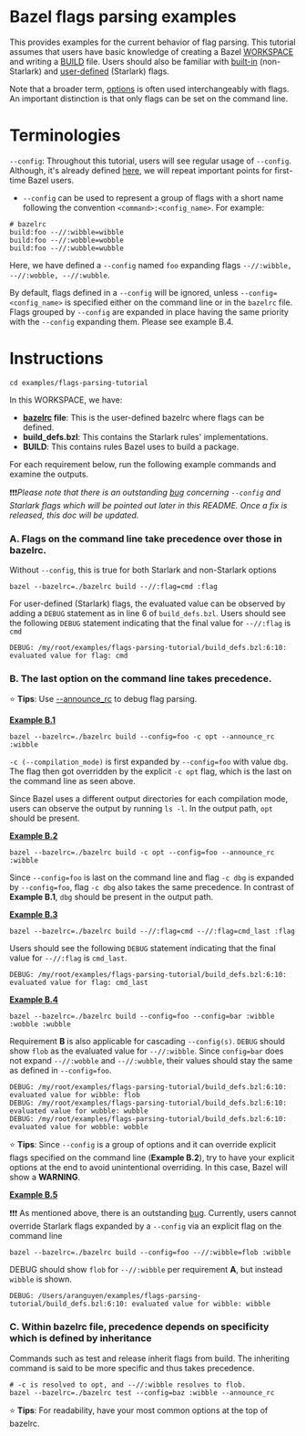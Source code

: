 Bazel flags parsing examples
========================

This provides examples for the current behavior of flag parsing. This tutorial assumes that users have basic knowledge of creating a Bazel [WORKSPACE](https://docs.bazel.build/build-ref.html#workspace) and writing a [BUILD](https://docs.bazel.build/versions/main/build-ref.html#BUILD_files) file. Users should also be familiar with [built-in](https://docs.bazel.build/versions/main/configurable-attributes.html#built-in-flags) (non-Starlark) and [user-defined](https://docs.bazel.build/versions/main/configurable-attributes.html#custom-flags) (Starlark) flags. 

Note that a broader term, [options](https://docs.bazel.build/versions/main/command-line-reference.html#option-syntax) is often used interchangeably with flags. An important distinction is that only flags can be set on the command line. 

Terminologies
========================
`--config`: Throughout this tutorial, users will see regular usage of `--config`. Although, it's already defined [here](https://docs.bazel.build/guide.html#bazelrc), we will repeat important points for first-time Bazel users.
* `--config` can be used to represent a group of flags with a short name following the convention `<command>:<config_name>`. For example:
```
# bazelrc
build:foo --//:wibble=wibble
build:foo --//:wobble=wobble
build:foo --//:wubble=wubble
```
Here, we have defined a `--config` named `foo` expanding flags `--//:wibble, --//:wobble, --//:wubble`.

By default, flags defined in a `--config` will be ignored, unless `--config=<config_name>` is specified either on the command line or in the `bazelrc` file. Flags grouped by `--config` are expanded in place having the same priority with the `--config` expanding them. Please see example B.4.

Instructions
========================

```
cd examples/flags-parsing-tutorial
```
In this WORKSPACE, we have:
* <b>[bazelrc](https://docs.bazel.build/guide.html#bazelrc-the-bazel-configuration-file) file</b>: This is the user-defined bazelrc where flags can be defined.
* <b>build_defs.bzl</b>: This contains the Starlark rules' implementations.
* <b>BUILD</b>: This contains rules Bazel uses to build a package.

For each requirement below, run the following example commands and examine the outputs. 

❗❗❗<i>Please note that there is an outstanding [bug](https://github.com/bazelbuild/bazel/issues/13603) concerning `--config` and Starlark flags which will be pointed out later in this README. Once a fix is released, this doc will be updated.</i>

### A. Flags on the command line take precedence over those in bazelrc. ### 
Without `--config`, this is true for both Starlark and non-Starlark options
```
bazel --bazelrc=./bazelrc build --//:flag=cmd :flag
```
For user-defined (Starlark) flags, the evaluated value can be observed by adding a `DEBUG` statement as in line 6 of `build_defs.bzl`. Users should see the following `DEBUG` statement indicating that the final value for `--//:flag` is `cmd`
```
DEBUG: /my/root/examples/flags-parsing-tutorial/build_defs.bzl:6:10: evaluated value for flag: cmd
```
### B. The last option on the command line takes precedence. ###
⭐ <b>Tips</b>: Use [--announce_rc](https://docs.bazel.build/user-manual.html#flag--announce_rc) to debug flag parsing.

<u><b>Example B.1</b></u>
```
bazel --bazelrc=./bazelrc build --config=foo -c opt --announce_rc :wibble
```
`-c (--compilation_mode)` is first expanded by `--config=foo` with value `dbg`. The flag then got overridden by the explicit `-c opt` flag, which is the last on the command line as seen above. 

Since Bazel uses a different output directories for each compilation mode, users can observe the output by running `ls -l`. In the output path, `opt` should be present.

<u><b>Example B.2</b></u>
```
bazel --bazelrc=./bazelrc build -c opt --config=foo --announce_rc :wibble
```
Since `--config=foo` is last on the command line and flag `-c dbg` is expanded by `--config=foo`, flag `-c dbg` also takes the same precedence. In contrast of <b>Example B.1</b>, `dbg` should be present in the output path.

<u><b>Example B.3</b></u>
```
bazel --bazelrc=./bazelrc build --//:flag=cmd --//:flag=cmd_last :flag
```
Users should see the following `DEBUG` statement indicating that the final value for `--//:flag` is `cmd_last`.
```
DEBUG: /my/root/examples/flags-parsing-tutorial/build_defs.bzl:6:10: evaluated value for flag: cmd_last
```
<u><b>Example B.4</b></u>
```
bazel --bazelrc=./bazelrc build --config=foo --config=bar :wibble :wobble :wubble
```
Requirement <b>B</b> is also applicable for cascading `--config(s)`. `DEBUG` should show `flob` as the evaluated value for `--//:wibble`. Since `config=bar` does not expand `--//:wobble` and `--//:wubble`, their values should stay the same as defined in `--config=foo`.
```
DEBUG: /my/root/examples/flags-parsing-tutorial/build_defs.bzl:6:10: evaluated value for wibble: flob
DEBUG: /my/root/examples/flags-parsing-tutorial/build_defs.bzl:6:10: evaluated value for wubble: wubble
DEBUG: /my/root/examples/flags-parsing-tutorial/build_defs.bzl:6:10: evaluated value for wobble: wobble
```
⭐ <b>Tips</b>: Since `--config` is a group of options and it can override explicit flags specified on the command line (<b>Example B.2</b>), try to have your explicit options at the end to avoid unintentional overriding. In this case, Bazel will show a <b>WARNING</b>.

<u><b>Example B.5</b></u>

❗❗❗ As mentioned above, there is an outstanding [bug](https://github.com/bazelbuild/bazel/issues/13603). Currently, users cannot override Starlark flags expanded by a `--config` via an explicit flag on the command line
```
bazel --bazelrc=./bazelrc build --config=foo --//:wibble=flob :wibble
```
DEBUG should show `flob` for `--//:wibble` per requirement <b>A</b>, but instead `wibble` is shown.
```
DEBUG: /Users/aranguyen/examples/flags-parsing-tutorial/build_defs.bzl:6:10: evaluated value for wibble: wibble
```
### C. Within bazelrc file, precedence depends on specificity which is defined by inheritance ###
Commands such as test and release inherit flags from build. The inheriting command is said to be more specific and thus takes precedence.
```
# -c is resolved to opt, and --//:wibble resolves to flob.
bazel --bazelrc=./bazelrc test --config=baz :wibble --announce_rc
```
⭐ <b>Tips</b>: For readability, have your most common options at the top of bazelrc.


